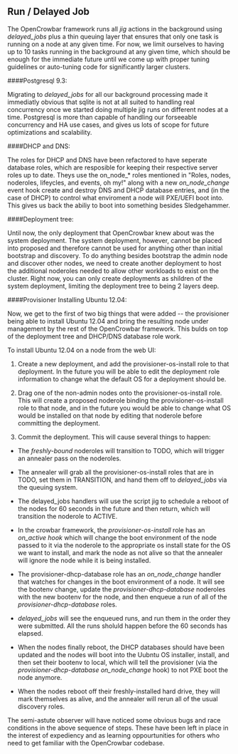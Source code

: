 ## Run / Delayed Job

The OpenCrowbar framework runs all _jig_ actions in the background using
_delayed_jobs_ plus a thin queuing layer that ensures that only one task is
running on a node at any given time.  For now, we limit ourselves to
having up to 10 tasks running in the background at any given time,
which should be enough for the immediate future until we come up with
proper tuning guidelines or auto-tuning code for significantly larger
clusters.

####Postgresql 9.3:

Migrating to _delayed_jobs_ for all our background processing made it
immediatly obvious that sqlite is not at all suited to handling real
concurrency once we started doing multiple jig runs on different nodes
at a time. Postgresql is more than capable of handling our forseeable
concurrency and HA use cases, and gives us lots of scope for future
optimizations and scalability.

####DHCP and DNS:

The roles for DHCP and DNS have been refactored to have seperate
database roles, which are resposible for keeping their respective
server roles up to date.  Theys use the on_node_* roles mentioned in
"Roles, nodes, noderoles, lifeycles, and events, oh my!" along with a
new _on_node_change_ event hook create and destroy DNS and DHCP database
entries, and (in the case of DHCP) to control what enviroment a node
will PXE/UEFI boot into.  This gives us back the abiliy to boot into
something besides Sledgehammer.

####Deployment tree:

Until now, the only deployment that OpenCrowbar knew about was the
system deployment.  The system deployment, however, cannot be placed
into proposed and therefore cannot be used for anything other than
initial bootstrap and discovery.  To do anything besides
bootstrap the admin node and discover other nodes, we need to create
another deployment to host the additional noderoles needed to allow
other workloads to exist on the cluster.  Right now, you can only
create deployments as shildren of the system deployment, limiting the
deployment tree to being 2 layers deep.

####Provisioner Installing Ubuntu 12.04:

Now, we get to the first of two big things that were added -- the
provisioner being able to install Ubuntu 12.04 and bring the resulting
node under management by the rest of the OpenCrowbar framework.  This
bulds on top of the deployment tree and DHCP/DNS database role work.


To install Ubuntu 12.04 on a node from the web UI:

  1. Create a new deployment, and add the provisioner-os-install role
     to that deployment.  In the future you will be able to edit the
     deployment role information to change what the default OS for a
     deployment should be.

  2. Drag one of the non-admin nodes onto the provisioner-os-install
     role.  This will create a proposed noderole binding the
     provisioner-os-install role to that node, and in the future you
     would be able to change what OS would be installed on that node
     by editing that noderole before committing the deployment.

  3. Commit the deployment.  This will cause several things to happen:

  * The _freshly-bound_ noderoles will transition to TODO, which will
    trigger an annealer pass on the noderoles.

  * The annealer will grab all the provisioner-os-install roles that
    are in TODO, set them in TRANSITION, and hand them off to
    _delayed_jobs_ via the queuing system.

  * The delayed_jobs handlers will use the script jig to schedule a
    reboot of the nodes for 60 seconds in the future and then return,
    which will transition the noderole to ACTIVE.

  * In the crowbar framework, the _provisioner-os-install_ role has an
    _on_active hook_ which will change the boot environment of the node
    passed to it via the noderole to the appropriate os install state
    for the OS we want to install, and mark the node as not alive so
    that the annealer will ignore the node while it is being
    installed.

  * The provisioner-dhcp-database role has an _on_node_change_ handler
    that watches for changes in the boot environment of a node.  It
    will see the bootenv change, update the _provisioner-dhcp-database_
    noderoles with the new bootenv for the node, and then enqueue a
    run of all of the _provisioner-dhcp-database_ roles.

  * _delayed_jobs_ will see the enqueued runs, and run them in the order
    they were submitted.  All the runs sholuld happen before the 60
    seconds has elapsed.

  * When the nodes finally reboot, the DHCP databases should have been
    updated and the nodes will boot into the Uubntu OS installer,
    install, and then set their bootenv to local, which will tell the
    provisioner (via the _provisioner-dhcp-database_ _on_node_change_
    hook) to not PXE boot the node anymore.

  * When the nodes reboot off their freshly-installed hard drive, they
    will mark themselves as alive, and the annealer will rerun all of
    the usual discovery roles.

The semi-astute observer will have noticed some obvious bugs and race
conditions in the above sequence of steps.  These have been left in
place in the interest of expediency and as learning oppourtunities for
others who need to get familiar with the OpenCrowbar codebase.
